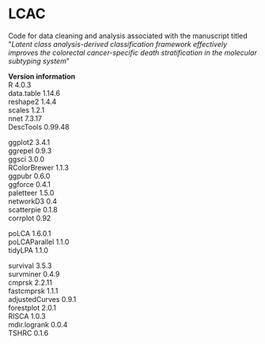 # LCAC

Code for data cleaning and analysis associated with the manuscript titled "*Latent class analysis-derived classification framework effectively improves the colorectal cancer-specific death stratification in the molecular subtyping system*"

**Version information**  
R 4.0.3  
data.table 1.14.6  
reshape2 1.4.4  
scales 1.2.1  
nnet 7.3.17  
DescTools 0.99.48  

ggplot2 3.4.1  
ggrepel 0.9.3  
ggsci 3.0.0  
RColorBrewer 1.1.3  
ggpubr 0.6.0  
ggforce 0.4.1  
paletteer 1.5.0  
networkD3 0.4  
scatterpie 0.1.8  
corrplot 0.92  

poLCA 1.6.0.1  
poLCAParallel 1.1.0  
tidyLPA 1.1.0  

survival 3.5.3  
survminer 0.4.9  
cmprsk 2.2.11  
fastcmprsk 1.1.1  
adjustedCurves 0.9.1  
forestplot 2.0.1  
RISCA 1.0.3  
mdir.logrank 0.0.4  
TSHRC 0.1.6  
